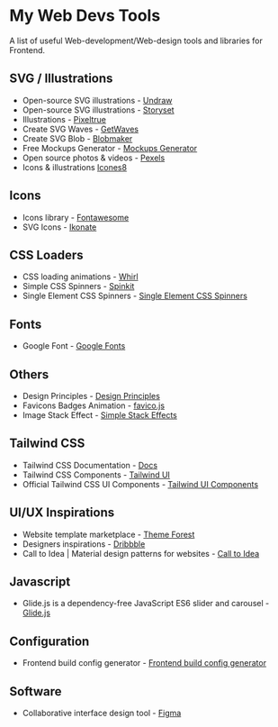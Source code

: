 
# My Web Devs Tools

A list of useful Web-development/Web-design tools and libraries for Frontend.

## SVG / Illustrations
- Open-source SVG illustrations - [Undraw](https://undraw.co/) 
- Open-source SVG illustrations - [Storyset](https://storyset.com/)
- Illustrations - [Pixeltrue](https://www.pixeltrue.com/)
- Create SVG Waves - [GetWaves](https://getwaves.io/)
- Create SVG Blob - [Blobmaker](https://www.blobmaker.app/)
- Free Mockups Generator - [Mockups Generator](https://mockups.pixeltrue.com/)
- Open source photos & videos - [Pexels](https://www.pexels.com/)
- Icons & illustrations [Icones8](https://icones8.fr/)


## Icons
- Icons library - [Fontawesome](https://fontawesome.com/)
- SVG Icons - [Ikonate](https://ikonate.com/)

## CSS Loaders
- CSS loading animations - [Whirl](https://whirl.netlify.app/)
- Simple CSS Spinners - [Spinkit](https://tobiasahlin.com/spinkit/)
- Single Element CSS Spinners - [Single Element CSS Spinners](https://projects.lukehaas.me/css-loaders/)

## Fonts
- Google Font - [Google Fonts](https://fonts.google.com/)

## Others
- Design Principles - [Design Principles](http://learndesignprinciples.com/)
- Favicons Badges Animation - [favico.js](http://lab.ejci.net/favico.js/)
- Image Stack Effect - [Simple Stack Effects](https://tympanus.net/Development/StackEffects/)

## Tailwind CSS
- Tailwind CSS Documentation - [Docs](https://tailwindcss.com/)
- Tailwind CSS Components - [Tailwind UI](https://tailwindui.com/)
- Official Tailwind CSS UI Components - [Tailwind UI Components](https://github.com/weetrax/tailwind-ui)

## UI/UX Inspirations
- Website template marketplace - [Theme Forest](https://themeforest.net/)
- Designers inspirations - [Dribbble](https://dribbble.com/)
- Call to Idea | Material design patterns for websites - [Call to Idea](http://www.calltoidea.com/)

## Javascript
- Glide.js is a dependency-free JavaScript ES6 slider and carousel - [Glide.js](https://glidejs.com/docs/)

## Configuration
- Frontend build config generator - [Frontend build config generator](https://createapp.dev/webpack)

## Software
- Collaborative interface design tool - [Figma](https://www.figma.com/)
